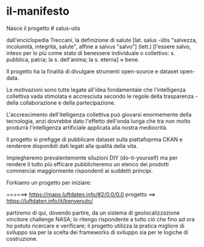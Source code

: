 # il-manifesto

Nasce il progetto # salus-utis 

dall'enciclopedia Treccani, la definizione di salute [lat. salus -ūtis "salvezza, incolumità, integrità, salute", affine a salvus "salvo"] (lett.) [l'essere salvo, inteso per lo più come stato di benessere individuale o collettivo: s. pubblica, patria; la s. dell'anima; la s. eterna] ≈ bene.

Il progetto ha la finalità di divulgare strumenti open-source e dataset open-data.

Le motivazioni sono tutte legate all'idea fondamentale che l'intelligenza collettiva vada stimolata e accresciuta secondo le regole della trasparenza - della collaborazione e della partecipazione.

L'accrescimento dell'itelligenza collettiva può giovarsi enormemente della tecnologia, anzi dovrebbe dato l'effetto dell'onda lunga che tra non molto produrrà l'intelligenza artificiale applicata alla nostra mediocrità.

Il progetto si prefigge di pubblicare dataset sulla piattafoprma CKAN e renderere disponibili dati legati alla qualità della vita.

Impiegheremo prevalentemente siluzioni DIY (do-it-yourself) ma per rendere il tutto più efficare pubblicheremo un elenco dei prodotti commerciai maggiormente rispondenti ai suddetti principi.

Forkiamo un progetto per iniziare:

======>  https://maps.luftdaten.info/#2/0.0/0.0
progetto ==> https://luftdaten.info/it/benvenuto/

partiremo di qui, dovendo partire, da un sistema di geolocalizzazione vincitore challenge NASA; lo ritengo rispondente a tutto ciò che fino ad ora ho potuto ricercare e verificare; il progetto utilizza la pratica migliore di sviluppo sia per la scelta dei frameworks di sviluppo sia per le logiche di costruzione.

